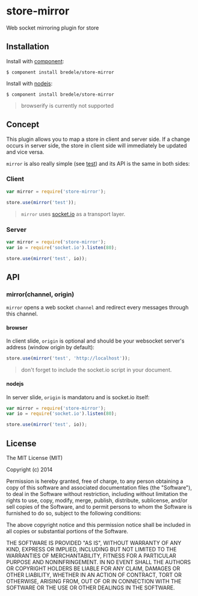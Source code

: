 
# store-mirror

  Web socket mirroring plugin for store

## Installation

  Install with [component](http://component.io):

    $ component install bredele/store-mirror

  Install with [nodejs](http://nodejs.org):

    $ component install bredele/store-mirror

  > browserify is currently not supported


## Concept

This plugin allows you to map a store in client and server side. If a change occurs in server side, the store in client side will immediately be updated and vice versa.

`mirror` is also really simple (see [test](https://github.com/bredele/store-mirror/tree/master/test)) and its API is the same in both sides:

### Client

```js
var mirror = require('store-mirror');

store.use(mirror('test'));
```

 > `mirror` uses [socket.io](https://github.com/LearnBoost/socket.io) as a transport layer.

### Server

```js
var mirror = require('store-mirror');
var io = require('socket.io').listen(80);

store.use(mirror('test', io));
```

## API

### mirror(channel, origin)

 `mirror` opens a web socket `channel` and redirect every messages through this channel.

#### browser

 In client slide, `origin` is optional and should be your websocket server's address (window origin by default):

```js
store.use(mirror('test', 'http://localhost'));
```

  > don't forget to include the socket.io script in your document.

#### nodejs

 In server slide, `origin` is mandatoru and is socket.io itself:

```js
var mirror = require('store-mirror');
var io = require('socket.io').listen(80);

store.use(mirror('test', io));
```


## License

  The MIT License (MIT)

  Copyright (c) 2014 <copyright holders>

  Permission is hereby granted, free of charge, to any person obtaining a copy
  of this software and associated documentation files (the "Software"), to deal
  in the Software without restriction, including without limitation the rights
  to use, copy, modify, merge, publish, distribute, sublicense, and/or sell
  copies of the Software, and to permit persons to whom the Software is
  furnished to do so, subject to the following conditions:

  The above copyright notice and this permission notice shall be included in
  all copies or substantial portions of the Software.

  THE SOFTWARE IS PROVIDED "AS IS", WITHOUT WARRANTY OF ANY KIND, EXPRESS OR
  IMPLIED, INCLUDING BUT NOT LIMITED TO THE WARRANTIES OF MERCHANTABILITY,
  FITNESS FOR A PARTICULAR PURPOSE AND NONINFRINGEMENT. IN NO EVENT SHALL THE
  AUTHORS OR COPYRIGHT HOLDERS BE LIABLE FOR ANY CLAIM, DAMAGES OR OTHER
  LIABILITY, WHETHER IN AN ACTION OF CONTRACT, TORT OR OTHERWISE, ARISING FROM,
  OUT OF OR IN CONNECTION WITH THE SOFTWARE OR THE USE OR OTHER DEALINGS IN
  THE SOFTWARE.